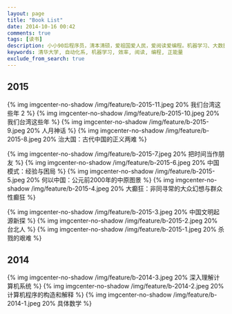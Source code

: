 ```yaml
---
layout: page
title: "Book List"
date: 2014-10-16 00:42
comments: true
tags: [读书]
description: 小小90后程序员，清本清硕，爱祖国爱人民，爱阅读爱编程。机器学习、大数据处理是工作方向，关注个人效率提升等话题。本博客是为开拓个人知识分享渠道而开，也有助于加速知识积累的内化，欢迎拍砖捧场。
keywords: 清华大学, 自动化系, 机器学习, 效率, 阅读, 编程, 正能量
exclude_from_search: true
---
```


## 2015

{% img imgcenter-no-shadow /img/feature/b-2015-11.jpeg 20% 我们台湾这些年 2 %}
{% img imgcenter-no-shadow /img/feature/b-2015-10.jpeg 20% 我们台湾这些年 %}
{% img imgcenter-no-shadow /img/feature/b-2015-9.jpeg 20% 人月神话 %}
{% img imgcenter-no-shadow /img/feature/b-2015-8.jpeg 20% 治大国：古代中国的正义两难 %}

{% img imgcenter-no-shadow /img/feature/b-2015-7.jpeg 20% 把时间当作朋友 %}
{% img imgcenter-no-shadow /img/feature/b-2015-6.jpeg 20%  中国模式：经验与困局 %}
{% img imgcenter-no-shadow /img/feature/b-2015-5.jpeg 20% 何以中国：公元前2000年的中原图景 %}
{% img imgcenter-no-shadow /img/feature/b-2015-4.jpeg 20% 大癫狂：非同寻常的大众幻想与群众性癫狂 %}

{% img imgcenter-no-shadow /img/feature/b-2015-3.jpeg 20% 中国文明起源新探 %}
{% img imgcenter-no-shadow /img/feature/b-2015-2.jpeg 20% 台北人 %}
{% img imgcenter-no-shadow /img/feature/b-2015-1.jpeg 20% 杀戮的艰难 %}

## 2014

{% img imgcenter-no-shadow /img/feature/b-2014-3.jpeg 20% 深入理解计算机系统 %}
{% img imgcenter-no-shadow /img/feature/b-2014-2.jpeg 20% 计算机程序的构造和解释 %}
{% img imgcenter-no-shadow /img/feature/b-2014-1.jpeg 20% 具体数学 %}